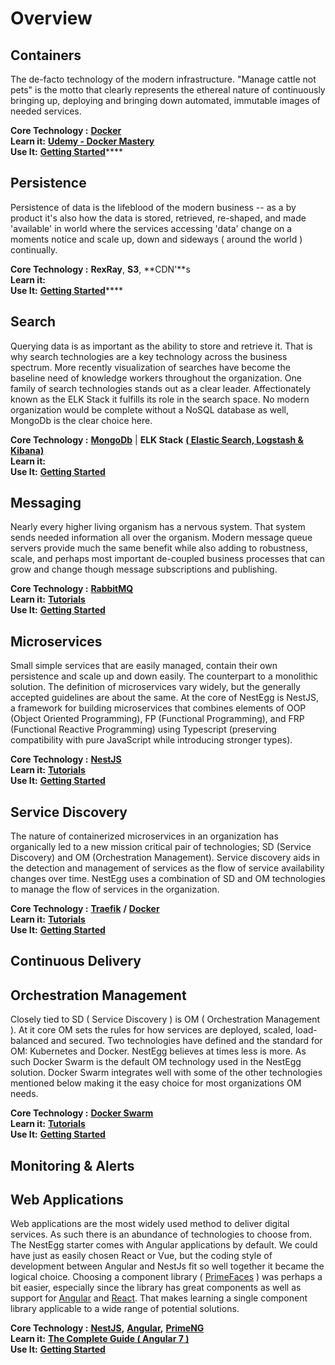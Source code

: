 # Overview

## Containers

The de-facto technology of the modern infrastructure. "Manage cattle not pets" is the motto that clearly represents the ethereal nature of continuously bringing up, deploying and bringing down automated, immutable images of needed services.  
  
**Core Technology :** [**Docker**](https://www.docker.com/)  
**Learn it:**  [**Udemy - Docker Mastery**](https://www.udemy.com/docker-mastery/)  
**Use It:**  [**Getting Started**](../gettingstarted.md)\*\*\*\*

## Persistence

Persistence of data is the lifeblood of the modern business -- as a by product it's also how the data is stored, retrieved, re-shaped, and made 'available' in world where the services accessing 'data' change on a moments notice and scale up, down and sideways \( around the world \) continually.  
  
**Core Technology :** **RexRay**, **S3**, **CDN'**s  
**Learn it:**    
**Use It:**  [**Getting Started**](../gettingstarted.md)\*\*\*\*

## Search

Querying data is as important as the ability to store and retrieve it. That is why search technologies are a key technology across the business spectrum. More recently visualization of searches have become the baseline need of knowledge workers throughout the organization. One family of search technologies stands out as a clear leader. Affectionately known as the ELK Stack it fulfills its role in the search space. No modern organization would be complete without a NoSQL database as well, MongoDb is the clear choice here.   
  
**Core Technology :** [**MongoDb**](http://mongodb.com) \| **ELK Stack** [**\( Elastic Search, Logstash & Kibana\)** ](https://www.elastic.co/)  
**Learn it:**    
**Use It:**  [**Getting Started**](../gettingstarted.md) 

## Messaging

Nearly every higher living organism has a nervous system. That system sends needed information all over the organism. Modern message queue servers provide much the same benefit while also adding to robustness, scale, and perhaps most important de-coupled business processes that can grow and change  though message subscriptions and publishing.  
  
**Core Technology :** [**RabbitMQ**](http://www.rabbitmq.com/)  
**Learn it:**  [**Tutorials**](http://www.rabbitmq.com/getstarted.html)  
**Use It:**  [**Getting Started**](../gettingstarted.md) 

## Microservices

Small simple services that are easily managed, contain their own persistence and scale up and down easily. The counterpart to a monolithic solution. The definition of microservices vary widely, but the generally accepted guidelines are about the same. At the core of NestEgg is NestJS, a framework for building microservices that combines elements of OOP \(Object Oriented Programming\), FP \(Functional Programming\), and FRP \(Functional Reactive Programming\) using Typescript \(preserving compatibility with pure JavaScript while introducing stronger types\).

**Core Technology :** [**NestJS**](https://docs.nestjs.com/)  
**Learn it:**  [**Tutorials**](https://docs.nestjs.com/)  
**Use It:**  [**Getting Started**](../gettingstarted.md) 

## Service Discovery

The nature of containerized microservices in an organization has organically led to a new mission critical pair of technologies; SD \(Service Discovery\) and OM \(Orchestration Management\). Service discovery aids in the detection and management of services as the flow of service availability changes over time. NestEgg uses a combination of  SD and OM technologies to manage the flow of services in the organization.

**Core Technology :** [**Traefik**](https://traefik.io/) **/** [**Docker**](http://www.docker.com)   
**Learn it:**  [**Tutorials**](https://docs.traefik.io/)  
**Use It:**  [**Getting Started**](../gettingstarted.md) 

## Continuous Delivery

## Orchestration Management

Closely tied to SD \( Service Discovery \) is OM \( Orchestration Management \). At it core OM sets the rules for how services are deployed, scaled, load-balanced and secured. Two technologies have defined and the standard for OM: Kubernetes and Docker.  NestEgg believes at times less is more. As such Docker Swarm is the default OM technology used in the NestEgg solution. Docker Swarm integrates well with some of the other technologies mentioned below making it the easy choice for most organizations OM needs.

**Core Technology :**  [**Docker Swarm**](http://www.docker.com)  
**Learn it:**  [**Tutorials**](https://www.udemy.com/docker-swarm-mastery/)  
**Use It:**  [**Getting Started**](../gettingstarted.md) 

## Monitoring & Alerts

## Web Applications

Web applications are the most widely used method to deliver digital services. As such there is an abundance of technologies to choose from. The NestEgg starter comes with Angular applications by default. We could have just as easily chosen React or Vue, but the coding style of development between Angular and NestJs fit so well together it became the logical choice. Choosing a component library \( [PrimeFaces](https://www.primefaces.org/) \) was perhaps a bit easier, especially since the library has great components as well as support for [Angular](https://www.primefaces.org/primeng/#/) and [React](https://www.primefaces.org/primereact/#/). That makes learning a single component library applicable to a wide range of potential solutions. 

**Core Technology :**  [**NestJS**](https://docs.nestjs.com/)**,** [**Angular**](https://angular.io/)**,** [**PrimeNG**](https://www.primefaces.org/primeng/)  
**Learn it:**  [**The Complete Guide \( Angular 7 \)**](https://www.udemy.com/the-complete-guide-to-angular-2/)   
**Use It:**  [**Getting Started**](../gettingstarted.md) 

